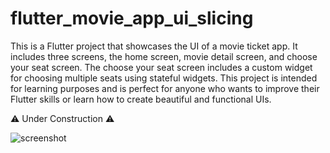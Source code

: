 # flutter_movie_app_ui_slicing

This is a Flutter project that showcases the UI of a movie ticket app. It includes three screens, the home screen, movie detail screen, and choose your seat screen. The choose your seat screen includes a custom widget for choosing multiple seats using stateful widgets. This project is intended for learning purposes and is perfect for anyone who wants to improve their Flutter skills or learn how to create beautiful and functional UIs.

⚠️ Under Construction ⚠️

![screenshot](https://raw.githubusercontent.com/gandaszn/repo_screenshots/main/flutter_movie_app_ui_slicing.png?token=GHSAT0AAAAAACAU3QRZKACVLOI5V2HR44L6ZBCEI3Q)
